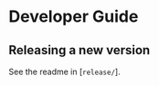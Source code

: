 # Developer Guide


## Releasing a new version

See the readme in [`release/`].

[`release`]: https://github.com/tfiers/PkgGraph.jl/tree/main/release#readme
